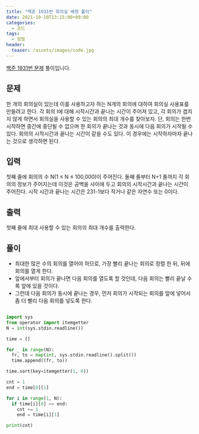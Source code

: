 ```yaml
---
title: "백준 1931번 회의실 배정 풀이"
date: 2021-10-10T13:15:00+09:00
categories:
  - 코드
tags:
  - 정렬
header:
  teaser: /assets/images/code.jpg
---
```


[백준 1931번 문제](https://www.acmicpc.net/problem/1931) 풀이입니다.

## 문제

한 개의 회의실이 있는데 이를 사용하고자 하는 N개의 회의에 대하여 회의실 사용표를 만들려고 한다. 각 회의 I에 대해 시작시간과 끝나는 시간이 주어져 있고, 각 회의가 겹치지 않게 하면서 회의실을 사용할 수 있는 회의의 최대 개수를 찾아보자. 단, 회의는 한번 시작하면 중간에 중단될 수 없으며 한 회의가 끝나는 것과 동시에 다음 회의가 시작될 수 있다. 회의의 시작시간과 끝나는 시간이 같을 수도 있다. 이 경우에는 시작하자마자 끝나는 것으로 생각하면 된다.

## 입력

첫째 줄에 회의의 수 N(1 ≤ N ≤ 100,000)이 주어진다. 둘째 줄부터 N+1 줄까지 각 회의의 정보가 주어지는데 이것은 공백을 사이에 두고 회의의 시작시간과 끝나는 시간이 주어진다. 시작 시간과 끝나는 시간은 231-1보다 작거나 같은 자연수 또는 0이다.

## 출력

첫째 줄에 최대 사용할 수 있는 회의의 최대 개수를 출력한다.

## 풀이

- 최대한 많은 수의 회의를 열어야 하므로, 가장 빨리 끝나는 회의로 정렬 한 뒤, 뒤에 회의를 열게 한다.
- 앞에서부터 회의가 끝나면 다음 회의를 열도록 할 것인데, 다음 회의는 빨리 끝날 수록 앞에 있을 것이다.
- 그런데 다음 회의가 동시에 끝나는 경우, 먼저 회의가 시작되는 회의를 앞에 넣어서 좀 더 빨리 다음 회의를 넣도록 한다.

```python

import sys
from operator import itemgetter
N = int(sys.stdin.readline())

time = []

for _ in range(N):
  fr, to = map(int, sys.stdin.readline().split())
  time.append((fr, to))

time.sort(key=itemgetter(1, 0))

cnt = 1
end = time[0][1]

for i in range(1, N):
  if time[i][0] >= end:
    cnt += 1
    end = time[i][1]

print(cnt)
```
